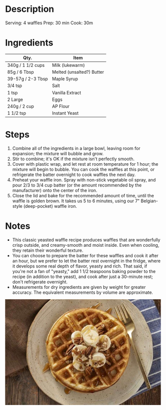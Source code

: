 # Description #
Serving: 4 waffles
Prep: 30 min
Cook: 30m

# Ingredients
|        Qty.       |             Item             |
| ----------------- | ---------------------------- |
| 340g / 1 1/2 cups |              Milk (lukewarm) |
|      85g / 6 Tbsp |    Melted (unsalted?) Butter |
| 39-57g / 2-3 Tbsp |                  Maple Syrup |
|           3/4 tsp |                         Salt |
|             1 tsp |             Vanilla Extract  |
|            2 Large|                         Eggs |
|      240g / 2 cup |                     AP Flour |
|         1 1/2 tsp |               Instant Yeast  |

# Steps
1. Combine all of the ingredients in a large bowl, leaving room for expansion; the mixture will bubble and grow.
2. Stir to combine; it's OK if the mixture isn't perfectly smooth.
3. Cover with plastic wrap, and let rest at room temperature for 1 hour; the mixture will begin to bubble. You can cook the waffles at this point, or refrigerate the batter overnight to cook waffles the next day.
4. Preheat your waffle iron. Spray with non-stick vegetable oil spray, and pour 2/3 to 3/4 cup batter (or the amount recommended by the manufacturer) onto the center of the iron. 
5. Close the lid and bake for the recommended amount of time, until the waffle is golden brown. It takes us 5 to 6 minutes, using our 7" Belgian-style (deep-pocket) waffle iron.

# Notes
- This classic yeasted waffle recipe produces waffles that are wonderfully crisp outside, and creamy-smooth and moist inside. Even when cooling, they retain their wonderful texture.
- You can choose to prepare the batter for these waffles and cook it after an hour, but we prefer to let the batter rest overnight in the fridge, where it develops some real depth of flavor, yeasty and rich. That said, if you're not a fan of "yeasty," add 1 1/2 teaspoons baking powder to the recipe (in addition to the yeast), and cook after just a 30-minute rest; don't refrigerate overnight.
- Measurements for dry ingredients are given by weight for greater accuracy. The equivalent measurements by volume are approximate.

![yeasted-belgian-waffles](img/yeasted_belgian_waffles_715x485.jpg)
